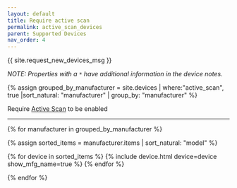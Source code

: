 ```yaml
---
layout: default
title: Require active scan
permalink: active_scan_devices
parent: Supported Devices
nav_order: 4
---
```


{{ site.request_new_devices_msg }}

*NOTE: Properties with a `*` have additional information in the device notes.*

{% assign grouped_by_manufacturer =  site.devices | where:"active_scan", true |sort_natural: "manufacturer"  | group_by: "manufacturer" %}

<span class="fake-h1">Require <a href="configuration_params#active_scan">Active Scan</a> to be enabled</span>
<hr>

{%  for manufacturer  in grouped_by_manufacturer %}

{% assign sorted_items = manufacturer.items | sort_natural: "model" %}

{%  for device  in sorted_items %}
{% include device.html device=device show_mfg_name=true %}
{% endfor %}

{% endfor %}
